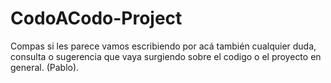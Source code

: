 # CodoACodo-Project
Compas si les parece vamos escribiendo por acá también cualquier duda, consulta o sugerencia que vaya surgiendo sobre el codigo o el proyecto en general. (Pablo).
